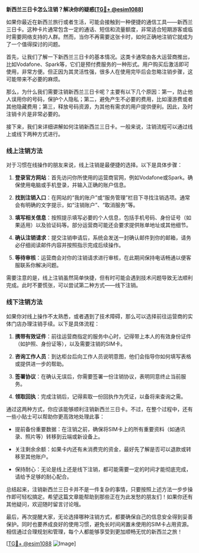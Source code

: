 **新西兰三日卡怎么注销？解决你的疑惑[[TG💪+ @esim1088](https://t.me/s/esim1088)]**

如果你最近在新西兰旅行或者生活，可能会接触到一种便捷的通信工具——新西兰三日卡。这种卡片通常包含一定的通话、短信和流量额度，非常适合短期游客或临时需要网络支持的人群。然而，当你不再需要这张卡时，如何正确地注销它就成为了一个值得探讨的问题。

首先，让我们了解一下新西兰三日卡的基本情况。这类卡通常由各大运营商推出，比如Vodafone、Spark等，它们是预付费服务的一种形式。用户购买后激活即可使用，非常方便。但正因为其灵活性强，很多人在使用完毕后会忽略注销步骤，这可能带来不必要的麻烦。

那么，为什么我们需要注销新西兰三日卡呢？主要有以下几个原因：第一，防止他人误用你的号码，保护个人隐私；第二，避免产生不必要的费用，比如漫游费或者其他隐藏费用；第三，释放号码资源，为其他有需求的用户提供便利。因此，及时注销卡片是非常必要的。

接下来，我们来详细讲解如何注销新西兰三日卡。一般来说，注销流程可以通过线上或线下两种方式进行。

### 线上注销方法

对于习惯在线操作的朋友来说，线上注销是最便捷的选择。以下是具体步骤：

1. **登录官方网站**：首先访问你所使用的运营商官网，例如Vodafone或Spark。确保使用电脑或手机登录，并输入正确的账户信息。
   
2. **找到注销入口**：在网站的“我的账户”或“服务管理”栏目下寻找注销选项。通常会有明确的文字提示，如“注销账户”、“取消服务”等。

3. **填写相关信息**：按照提示填写必要的个人信息，包括手机号码、身份证号（如果适用）以及验证码等。部分运营商可能还会要求提供账单地址或其他细节。

4. **确认注销请求**：提交注销申请后，系统会发送一封确认邮件到你的邮箱，请务必仔细阅读邮件内容并按照指示完成后续操作。

5. **等待审核**：运营商会对你的注销请求进行审核，在此期间保持电话畅通以便客服联系你解决问题。

需要注意的是，线上注销虽然简单快捷，但有时可能会遇到技术问题导致无法顺利完成。此时不要慌张，可以尝试第二种方式——线下注销。

### 线下注销方法

如果你对线上操作不太熟悉，或者遇到了技术障碍，那么可以选择前往运营商的实体门店办理注销手续。以下是具体流程：

1. **携带有效证件**：前往运营商指定的服务中心时，记得带上本人的有效身份证件（如护照、身份证等），以及需要注销的SIM卡。

2. **咨询工作人员**：到达柜台后向工作人员说明意图，他们会指导你如何填写表格或提供进一步的帮助。

3. **签署协议**：在确认无误后，你需要签署一份注销协议，表明同意终止当前服务。

4. **领取回执**：完成注销后，记得索取一份回执作为凭证，以备将来查询之需。

通过这两种方式，你应该能够顺利注销新西兰三日卡。不过，在整个过程中，还有一些小贴士可以帮助你更高效地处理此事：

- 提前备份重要数据：在注销之前，确保将SIM卡上的所有重要资料（如通讯录、照片等）转移到云端或新设备上。
  
- 关注剩余余额：如果卡内还有未消费完的资金，最好先了解是否可以退款或转移至其他账户。

- 保持耐心：无论是线上还是线下注销，都可能需要一定的时间才能彻底完成，请给予足够的耐心配合。

总结起来，注销新西兰三日卡并不是一件复杂的事情，只要按照上述方法一步步操作即可轻松搞定。希望这篇文章能帮助到那些正在为此发愁的朋友们！如果你还有其他疑问，欢迎随时留言讨论哦。

最后，再次提醒大家，无论选择哪种注销方式，都要确保自己的信息安全得到妥善保护。同时也要养成良好的使用习惯，避免长时间闲置未使用的SIM卡占用资源。相信通过合理规划和管理，每个人都能够享受到更加顺畅无忧的新西兰之旅！

[[TG💪+ @esim1088](https://t.me/s/esim1088) ![Image](https://i.postimg.cc/4NQfJmqS/Snipaste-2025-05-13-00-14-12.png)]